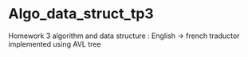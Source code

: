 # Algo_data_struct_tp3
Homework 3 algorithm and data structure : English -> french traductor implemented using AVL tree
